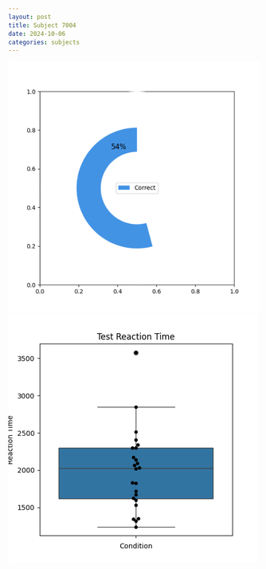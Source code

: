 ```yaml
---
layout: post
title: Subject 7004
date: 2024-10-06
categories: subjects
---
```


![](data/7004/run-5/7004_FN_acc_test.png)
![](data/7004/run-5/7004_FN_rt.png)
